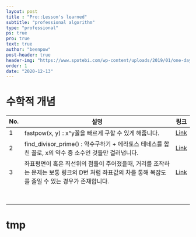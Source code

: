 ```yaml
---
layout: post
title : "Pro::Lesson's learned"
subtitle: "professional algorithm"
type: "professional"
ps: true
pro: true                                       
text: true
author: "beenpow"
post-header: true
header-img: "https://www.spotebi.com/wp-content/uploads/2019/01/one-day-day-one-workout-motivation-spotebi.jpg"
order: 1
date: "2020-12-13"
---
```



# 수학적 개념

| No.  |  설명  | 링크|
|---|---|---|
|1  | fastpow(x, y) : x^y꼴을 빠르게 구할 수 있게 해줍니다.  |[Link](https://beenpow.github.io/cofo/%EC%BD%94%EB%93%9C%ED%8F%AC%EC%8A%A4/2020/09/14/cofo-1228C/)|
|2  | find_divisor_prime() : 약수구하기 + 에라토스 테네스를 합친 꼴로, x의 약수 중 소수인 것들만 걸러냅니다. |[Link](https://beenpow.github.io/cofo/%EC%BD%94%EB%93%9C%ED%8F%AC%EC%8A%A4/2020/09/14/cofo-1228C/)|
|3  | 좌표평면이 혹은 직선위의 점들이 주어졌을때, 거리를 조작하는 문제는 보통 링크의 D번 처럼 좌표값의 차를 통해 복잡도를 줄일 수 있는 경우가 존재합니다.  |[Link](https://beenpow.github.io/cofo/%EC%BD%94%EB%93%9C%ED%8F%AC%EC%8A%A4/2020/09/15/cofo-edu-round-95/)   |
|   |   |   |
|   |   |   |
|   |   |   |
|   |   |   |
|   |   |   |
|   |   |   |
|   |   |   |
|   |   |   |


# tmp
